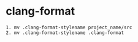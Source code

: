 # clang-format
```
1. mv .clang-format-stylename project_name/src
2. mv .clang-format-stylename .clang-format
```
